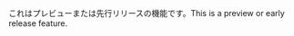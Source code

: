 <span data-ttu-id="21fa2-101">これはプレビューまたは先行リリースの機能です。</span><span class="sxs-lookup"><span data-stu-id="21fa2-101">This is a preview or early release feature.</span></span>
